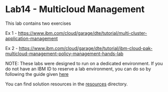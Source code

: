 # Lab14 - Multicloud Management

This lab contains two exercises

Ex 1 - https://www.ibm.com/cloud/garage/dte/tutorial/multi-cluster-application-management

Ex 2 - https://www.ibm.com/cloud/garage/dte/tutorial/ibm-cloud-pak-multicloud-management-policy-management-hands-lab

NOTE: These labs were designed to run on a dedicated environment. If you do not have an IBM ID to reserve a lab environment, you can do so by following the guide given [here](../Getting-started/creating-an-ibm-account.md)


You can find solution resources in the [resources](resources/) directory.